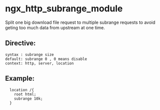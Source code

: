ngx_http_subrange_module
========================

Split one big download file request to multiple subrange requests to avoid geting too
much data from upstream at one time.

Directive:
---------
```
syntax : subrange size
default: subrange 0 , 0 means disable
context: http, server, location
```

Example: 
---------
```
  location /{  
    root html;  
    subrange 10k;  
  }
```
